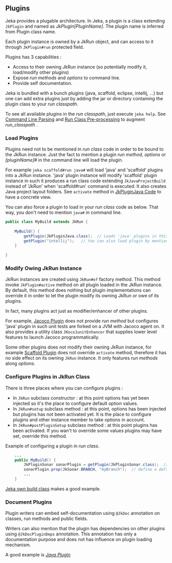 ## Plugins

Jeka provides a plugable architecture. In Jeka, a plugin is a class extending `JkPlugin` and named as *JkPlugin[PluginName]*.
The plugin name is inferred from Plugin class name.

Each plugin instance is owned by a JkRun object, and can access to it through `JkPlugin#run` protected field.

Plugins has 3 capabilities :
* Access to their owning JkRun instance (so potentially modify it, load/modify other plugins)
* Expose _run methods_ and _options_ to command line.
* Provide self documentation.

Jeka is bundled with a bunch plugins (java, scaffold, eclipse, intellij, ...) but one can add extra plugins just 
by adding the jar or directory containing the plugin class to your _run classpath_. 

To see all available plugins in the _run classpath_, just execute `jeka help`.
See [Command Line Parsing](#CommandLineParsing) and [Run Class Pre-processing](#RunClassPre-processing(Import3rdpartylibraryintoRunClasspath))
to augment _run_classpath_ .

### Load Plugins

Plugins need not to be mentioned in _run class_ code in order to be bound to the JkRun instance. Just the fact to 
mention a plugin _run method_, _options_ or _[pluginName]#_ in the command line will load the plugin.

For example `jeka scaffold#run java#` will load 'java' and 'scaffold' plugins into a JkRun instance. 
'java' plugin instance will modify 'scaffold' plugin instance in such it produces a run class code extending `JkJavaProjectBuild` 
instead of 'JkRun' when 'scaffold#run' command is executed. It also creates Java project layout folders. See `activate` method in [JkPluginJava Code](https://github.com/jeka/jeka/blob/master/dev.jeka.core/src/main/java/org/jeka/tool/builtins/java/JkPluginJava.java) 
to have a concrete view.

You can also force a plugin to load in your _run class_ code as below. That way, you don't need to mention `java#` in command line.

```Java
public class MyBuild extends JkRun {
    
    MyBuild() {
        getPlugin(JkPluginJava.class);  // Loads 'java' plugins in this instance, a second call on 'plugins().get(JkPluginJava.class)' will return same instance.
        getPlugin("intellij");   // You can also load plugin by mentioning its name but it's slower cause it involves classpath scanning
    }
    
}
```

### Modify Owing JkRun Instance

JkRun instances are created using `JkRun#of` factory method. This method invoke `JkPlugin#active` method on all plugin loaded in the JkRun instance.
By default, this method does nothing but plugin implementations can override it in order to let the plugin modify its owning JkRun or owe of its plugins.

In fact, many plugins act just as modifier/enhancer of other plugins. 

For example, [Jacoco Plugin](https://github.com/jeka/jeka/blob/master/dev.jeka.core/src/main/java/org/jeka/tool/builtins/jacoco/JkPluginJacoco.java) 
does not provide _run method_ but configures 'java' plugin in such unit tests are forked on a JVM with Jacoco agent on. 
It also provides a utility class `JKocoJunitEnhancer` that supplies lower level features to launch Jacoco programmatically.

Some other plugins does not modify their owning JkRun instance, for example [Scaffold Plugin](https://github.com/jeka/jeka/blob/master/dev.jeka.core/src/main/java/org/jeka/tool/builtins/scaffold/JkPluginScaffold.java) 
does not override `activate` method, therefore it has no side effect on its owning `JkRun` instance. It only features _run methods_  along _options_.


### Configure Plugins in JkRun Class

There is three places where you can configure plugins :
* In `JkRun` subclass constructor : at this point options has yet been injected so it's the place to configure default option values.
* In `JkRun#setup` subclass method : at this point, options has been injected but plugins has not been activated yet. 
  It is the place to configure plugins and other instance member to take options in account.
* In `JkRun#postPluginSetup` subclass method : at this point plugins has been activated. If you wan't to override 
some values plugins may have set, override this method.

Example of configuring a plugin in _run class_.

```Java
    ...
    public MyBuild() {
        JkPluginSonar sonarPlugin = getPlugin(JkPluginSonar.class);  // Load sonar plugin 
		sonarPlugin.prop(JkSonar.BRANCH, "myBranch");  // define a default for sonar.branch property
        ...
    }
```
[Jeka own build class](https://github.com/jeka/jeka/blob/master/dev.jeka.core/jeka/def/org/jeka/CoreBuild.java) makes a good example.

### Document Plugins

Plugin writers can embed self-documentation using `@JkDoc` annotation on classes, run methods and public fields.

Writers can also mention that the plugin has dependencies on other plugins using `@JkDocPluginDeps` annotation. This annotation 
has only a documentation purpose and does not has influence on plugin loading mechanism.

A good example is [*Java Plugin*](https://github.com/jeka/jeka/blob/master/dev.jeka.core/src/main/java/org/jeka/tool/builtins/java/JkPluginJava.java)

